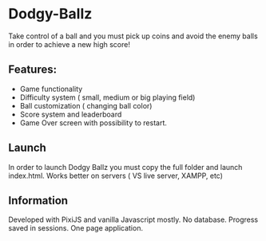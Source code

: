 # Dodgy-Ballz
  Take control of a ball and you must pick up coins and avoid the enemy balls in order to achieve a new high score!
## Features:
- Game functionality
- Difficulty system ( small, medium or big playing field)
- Ball customization ( changing ball color)
- Score system and leaderboard
- Game Over screen with possibility to restart.
## Launch
In order to launch Dodgy Ballz you must copy the full folder and launch index.html.
Works better on servers ( VS live server, XAMPP, etc)
## Information
Developed with PixiJS and vanilla Javascript mostly. No database. Progress saved in sessions. One page application.
